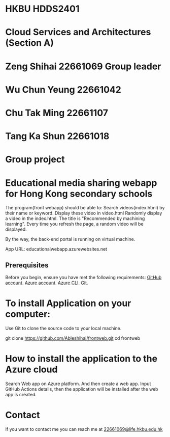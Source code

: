 # HKBU HDDS2401
# Cloud Services and Architectures (Section A)
# Zeng Shihai 22661069 Group leader
# Wu Chun Yeung 22661042
# Chu Tak Ming 22661107
# Tang Ka Shun  22661018
# Group project


# Educational media sharing webapp for Hong Kong secondary schools

The program(front webapp) should be able to:
   Search videos(index.html) by their name or keyword. Display these video in video.html
   Randomly display a video in the index.html. The title is "Recommended by machining learning". Every time you refresh the page, a random video will be displayed. 

By the way, the back-end portal is running on virtual machine.

App URL: educationalwebapp.azurewebsites.net

## Prerequisites

Before you begin, ensure you have met the following requirements:
[GitHub account](https://github.com).
[Azure account](https://azure.microsoft.com/en-us/free/).
[Azure CLI](https://docs.microsoft.com/en-us/cli/azure/install-azure-cli).
[Git](https://git-scm.com/downloads).


# To install Application on your computer:

Use Git to clone the source code to your local machine.

   git clone https://github.com/Ableshihai/frontweb.git
   cd frontweb

 # How to install the application to the Azure cloud

 Search Web app on Azure platform. And then create a web app. Input GitHub Actions details, then the application will be installed after the web app is created.

 




# Contact
If you want to contact me you can reach me at 22661069@life.hkbu.edu.hk
